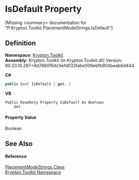 # IsDefault Property


\[Missing &lt;summary&gt; documentation for "P:Krypton.Toolkit.PlacementModeStrings.IsDefault"\]



## Definition
**Namespace:** <a href="79d2eac2-21f4-54ff-7552-b20c33c30600.md">Krypton.Toolkit</a>  
**Assembly:** Krypton.Toolkit (in Krypton.Toolkit.dll) Version: 80.23.10.287+8d7660f9dc5efd033fabe008ebfb904beab6d444

**C#**
``` C#
public bool IsDefault { get; }
```
**VB**
``` VB
Public ReadOnly Property IsDefault As Boolean
	Get
```



#### Property Value
Boolean

## See Also


#### Reference
<a href="91171f3f-c342-df54-9590-08d5d1d3083a.md">PlacementModeStrings Class</a>  
<a href="79d2eac2-21f4-54ff-7552-b20c33c30600.md">Krypton.Toolkit Namespace</a>  
